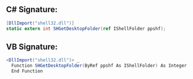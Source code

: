
## C# Signature:
```cs
[DllImport("shell32.dll")]
static extern int SHGetDesktopFolder(ref IShellFolder ppshf);
```

## VB Signature:
```cs
<DllImport("shell32.dll")> _
  Function SHGetDesktopFolder(ByRef ppshf As IShellFolder) As Integer
  End Function
```

